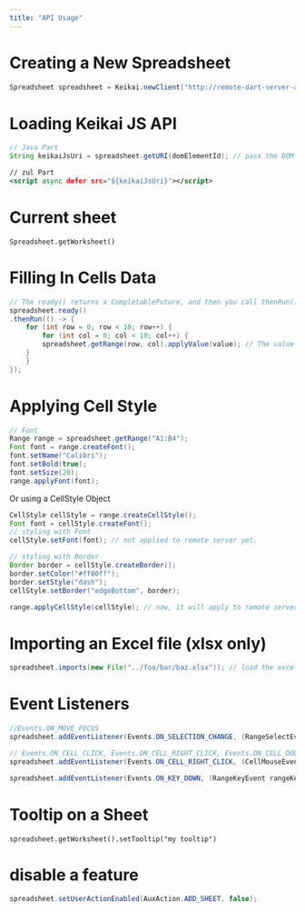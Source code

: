 ```yaml
---
title: "API Usage"
---
```


# Creating a New Spreadsheet
```java
Spreadsheet spreadsheet = Keikai.newClient("http://remote-dart-server-address");
```

# Loading Keikai JS API
```java
// Java Part
String keikaiJsUri = spreadsheet.getURI(domElementId); // pass the DOM element id to it
```

```xml
// zul Part
<script async defer src="${keikaiJsUri}"></script>
```


# Current sheet
`Spreadsheet.getWorksheet()`


# Filling In Cells Data
```java
// The ready() returns a CompletableFuture, and then you call thenRun() with a lambda function. It will call the lambda function when keikai server is available to accept your commands
spreadsheet.ready()
.thenRun(() -> {
    for (int row = 0; row < 10; row++) {
        for (int col = 0; col < 10; col++) {
	    spreadsheet.getRange(row, col).applyValue(value); // The value is either String or Number value 
	}
    }
});
```

# Applying Cell Style
```java
// Font
Range range = spreadsheet.getRange("A1:B4");
Font font = range.createFont();
font.setName("Calibri");
font.setBold(true);
font.setSize(20);
range.applyFont(font);
```

Or using a CellStyle Object
```java
CellStyle cellStyle = range.createCellStyle();
Font font = cellStyle.createFont();
// styling with Font
cellStyle.setFont(font); // not applied to remote server yet.

// styling with Border
Border border = cellStyle.createBorder();
border.setColor("#ff00ff");
border.setStyle("dash"); 
cellStyle.setBorder("edgeBottom", border);

range.applyCellStyle(cellStyle); // now, it will apply to remote server.
```

# Importing an Excel file (xlsx only)
```java
spreadsheet.imports(new File("../foo/bar/baz.xlsx")); // load the excel file to the current workbook.
```

# Event Listeners
```java
//Events.ON_MOVE_FOCUS
spreadsheet.addEventListener(Events.ON_SELECTION_CHANGE, (RangeSelectEvent rangeSelectEvent) -> {});

// Events.ON_CELL_CLICK, Events.ON_CELL_RIGHT_CLICK, Events.ON_CELL_DOUBLE_CLICK
spreadsheet.addEventListener(Events.ON_CELL_RIGHT_CLICK, (CellMouseEvent cellMouseEvent) -> {});

spreadsheet.addEventListener(Events.ON_KEY_DOWN, (RangeKeyEvent rangeKeyEvent) -> {});
```

# Tooltip on a Sheet
`spreadsheet.getWorksheet().setTooltip("my tooltip")`


# disable a feature

```java
spreadsheet.setUserActionEnabled(AuxAction.ADD_SHEET, false);
```